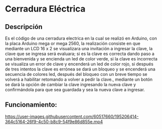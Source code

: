 # Cerradura Eléctrica
## Descripción
Es el código de una cerradura electrica en la cual se realizó en Arduino, con la placa Arduino mega or mega 2560, la realización consiste en que mediante un LCD 16 x 2 se visualizara una invitación a ingresar la clave, la clave que se ingresa será evaluara; si es la clave es correcta dando paso a una bienvenida y se encienda un led de color verde, si la clave es incorrecta se visualiza un error de clave y encenderá un led de color rojo, si después de tres intentos la clave es errónea se dará un bloqueo y se encenderá una secuencia de colores led, después del bloqueo con un breve tiempo se volverá a habilitar retomando a volver a pedir la clave., mediante un botón se dará la opción de cambiar la clave ingresando la nueva clave y confirmándola para que sea guardada y sea la nueva clave a ingresar.
## Funcionamiento:


https://user-images.githubusercontent.com/60517660/195206414-364c5164-26f9-4c50-b8c9-54f9e86d855e.mp4

